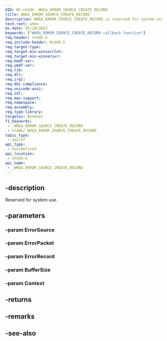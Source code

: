 ```yaml
---
UID: NC:ntddk._WHEA_ERROR_SOURCE_CREATE_RECORD
title: WHEA_ERROR_SOURCE_CREATE_RECORD
description: WHEA_ERROR_SOURCE_CREATE_RECORD is reserved for system use.
tech.root: whea
ms.date: 01/19/2023
keywords: ["WHEA_ERROR_SOURCE_CREATE_RECORD callback function"]
req.header: ntddk.h
req.include-header: Ntddk.h
req.target-type: 
req.target-min-winverclnt: 
req.target-min-winversvr: 
req.kmdf-ver: 
req.umdf-ver: 
req.lib: 
req.dll: 
req.irql: 
req.ddi-compliance: 
req.unicode-ansi: 
req.idl: 
req.max-support: 
req.namespace: 
req.assembly: 
req.type-library: 
targetos: Windows
f1_keywords:
 - _WHEA_ERROR_SOURCE_CREATE_RECORD
 - ntddk/_WHEA_ERROR_SOURCE_CREATE_RECORD
topic_type:
 - apiref
api_type:
 - UserDefined
api_location:
 - ntddk.h
api_name:
 - _WHEA_ERROR_SOURCE_CREATE_RECORD
---
```


## -description

Reserved for system use.

## -parameters

### -param ErrorSource

### -param ErrorPacket

### -param ErrorRecord

### -param BufferSize

### -param Context

## -returns

## -remarks

## -see-also
